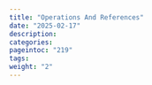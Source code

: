 ```yaml
---
title: "Operations And References"
date: "2025-02-17"
description:
categories:
pageintoc: "219"
tags:
weight: "2"
---
```


<a id="operations-and-references"></a>

<!--# Operations And References -->












